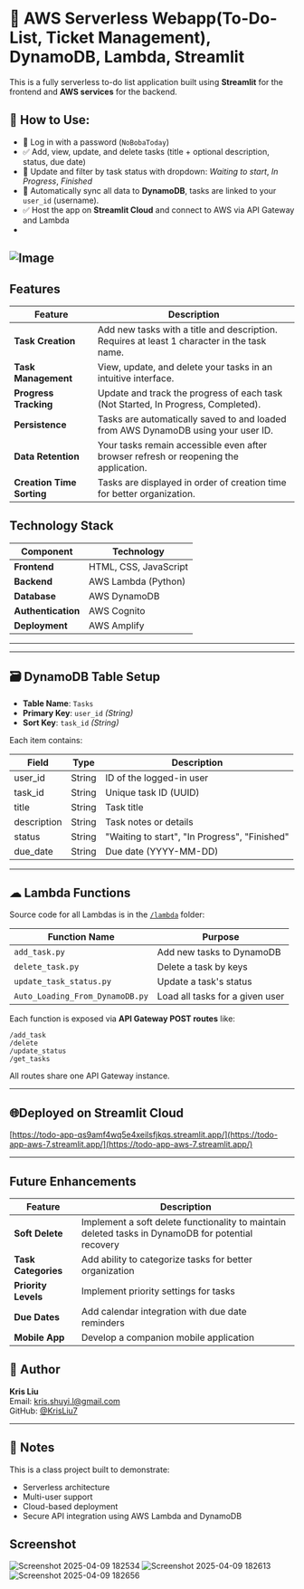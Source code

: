 # 📝 AWS Serverless Webapp(To-Do-List, Ticket Management), DynamoDB, Lambda, Streamlit

This is a fully serverless to-do list application built using **Streamlit** for the frontend and **AWS services** for the backend.

## 🚀 How to Use:
- 🧠  Log in with a password (`NoBobaToday`)
- ✅ Add, view, update, and delete tasks (title + optional description, status, due date)
- 🔄 Update and filter by task status with dropdown: *Waiting to start*, *In Progress*, *Finished*
- 🔐 Automatically sync all data to **DynamoDB**, tasks are linked to your `user_id` (username).
- ✅ Host the app on **Streamlit Cloud** and connect to AWS via API Gateway and Lambda
- 
![Image](https://github.com/user-attachments/assets/e5ed3f55-dd83-41b7-b037-57833a53afe1)
---
## Features

| Feature | Description |
|---------|-------------|
| **Task Creation** | Add new tasks with a title and description. Requires at least 1 character in the task name. |
| **Task Management** | View, update, and delete your tasks in an intuitive interface. |
| **Progress Tracking** | Update and track the progress of each task (Not Started, In Progress, Completed). |
| **Persistence** | Tasks are automatically saved to and loaded from AWS DynamoDB using your user ID. |
| **Data Retention** | Your tasks remain accessible even after browser refresh or reopening the application. |
| **Creation Time Sorting** | Tasks are displayed in order of creation time for better organization. |

## Technology Stack

| Component | Technology |
|-----------|------------|
| **Frontend** | HTML, CSS, JavaScript |
| **Backend** | AWS Lambda (Python) |
| **Database** | AWS DynamoDB |
| **Authentication** | AWS Cognito |
| **Deployment** | AWS Amplify |
---

---

## 🗃 DynamoDB Table Setup

- **Table Name**: `Tasks`
- **Primary Key**: `user_id` *(String)*
- **Sort Key**: `task_id` *(String)*

Each item contains:

| Field        | Type     | Description                  |
|--------------|----------|------------------------------|
| user_id      | String   | ID of the logged-in user     |
| task_id      | String   | Unique task ID (UUID)        |
| title        | String   | Task title                   |
| description  | String   | Task notes or details        |
| status       | String   | "Waiting to start", "In Progress", "Finished" |
| due_date     | String   | Due date (YYYY-MM-DD)        |

---

## ☁ Lambda Functions

Source code for all Lambdas is in the [`/lambda`](lambda/) folder:

| Function Name              | Purpose                     |
|---------------------------|-----------------------------|
| `add_task.py`             | Add new tasks to DynamoDB   |
| `delete_task.py`          | Delete a task by keys       |
| `update_task_status.py`   | Update a task's status      |
| `Auto_Loading_From_DynamoDB.py` | Load all tasks for a given user |

Each function is exposed via **API Gateway POST routes** like:

```
/add_task
/delete
/update_status
/get_tasks
```

All routes share one API Gateway instance.

---

## 🌐Deployed on Streamlit Cloud
[https://todo-app-qs9amf4wq5e4xeilsfjkqs.streamlit.app/](https://todo-app-aws-7.streamlit.app/](https://todo-app-aws-7.streamlit.app/)

---
## Future Enhancements

| Feature | Description |
|---------|-------------|
| **Soft Delete** | Implement a soft delete functionality to maintain deleted tasks in DynamoDB for potential recovery |
| **Task Categories** | Add ability to categorize tasks for better organization |
| **Priority Levels** | Implement priority settings for tasks |
| **Due Dates** | Add calendar integration with due date reminders |
| **Mobile App** | Develop a companion mobile application |


## 👤 Author

**Kris Liu**  
Email: kris.shuyi.l@gmail.com  
GitHub: [@KrisLiu7](https://github.com/KrisLiu7)

---

## 📌 Notes

This is a class project built to demonstrate:
- Serverless architecture
- Multi-user support
- Cloud-based deployment
- Secure API integration using AWS Lambda and DynamoDB


## Screenshot
![Screenshot 2025-04-09 182534](https://github.com/user-attachments/assets/a799cfac-3d20-458b-b85e-536cc4022b26)
![Screenshot 2025-04-09 182613](https://github.com/user-attachments/assets/f56aa921-1d3e-49b7-8217-b74cd2e8766b)
![Screenshot 2025-04-09 182656](https://github.com/user-attachments/assets/c8b78e54-8ac9-4e41-9d48-379baed3aea3)

